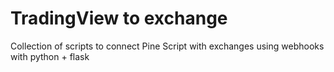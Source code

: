 # TradingView to exchange
Collection of scripts to connect Pine Script with exchanges using webhooks with python + flask

